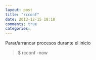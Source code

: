 ```yaml
---
layout: post
title: "rcconf"
date: 2013-12-15 18:18
comments: true
categories: 
---
```

Parar/arrancar procesos durante el inicio

>$ rcconf -now

